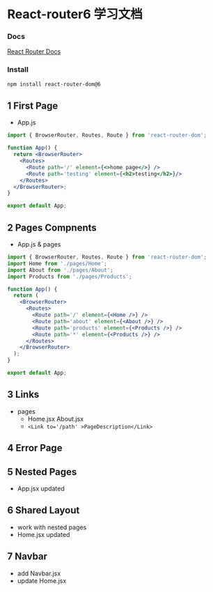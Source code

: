 # React-router6 学习文档

### Docs

[React Router Docs](https://reactrouter.com/docs/en/v6/getting-started/overview)

### Install

```sh
npm install react-router-dom@6
```

## 1 First Page

- App.js

```jsx
import { BrowserRouter, Routes, Route } from 'react-router-dom';

function App() {
  return <BrowserRouter>
    <Routes>
      <Route path='/' element={<>home page</>} />
      <Route path='testing' element={<h2>testing</h2>}/>
    </Routes>
  </BrowserRouter>;
}

export default App;
```

## 2 Pages Compnents

- App.js & pages

```jsx
import { BrowserRouter, Routes, Route } from 'react-router-dom';
import Home from './pages/Home';
import About from './pages/About';
import Products from './pages/Products';

function App() {
  return (
    <BrowserRouter>
      <Routes>
        <Route path='/' element={<Home />} />
        <Route path='about' element={<About />} />
        <Route path='products' element={<Products />} />
        <Route path='*' element={<Products />} />
      </Routes>
    </BrowserRouter>
  );
}

export default App;
```

## 3 Links

- pages
  - Home.jsx About.jsx
  - `<Link to='/path' >PageDescription</Link>`

## 4 Error Page

## 5 Nested Pages

- App.jsx updated

## 6 Shared Layout

- work with nested pages
- Home.jsx updated

## 7 Navbar

- add Navbar.jsx
- update Home.jsx